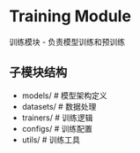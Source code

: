 # Training Module

训练模块 - 负责模型训练和预训练

## 子模块结构

- models/ # 模型架构定义
- datasets/ # 数据处理
- trainers/ # 训练逻辑
- configs/ # 训练配置
- utils/ # 训练工具
